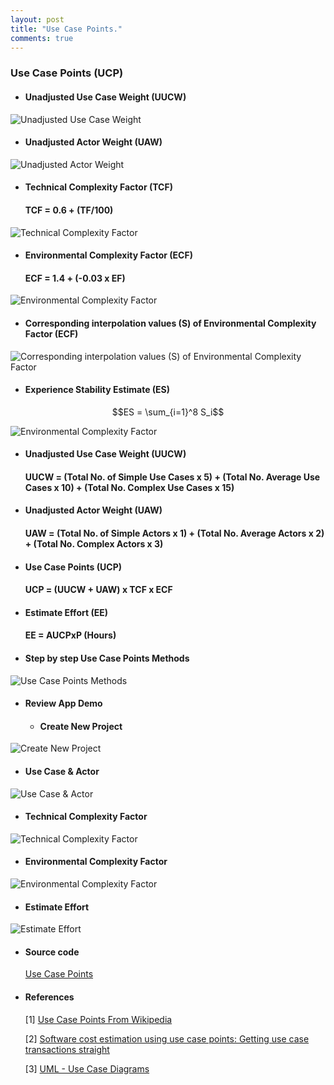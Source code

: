 ```yaml
---
layout: post
title: "Use Case Points."
comments: true
---
```


### Use Case Points (UCP)

* ####  Unadjusted Use Case Weight (UUCW)

![Unadjusted Use Case Weight](https://raw.githubusercontent.com/qndev/blog/gh-pages/images/posts/uucw.png)

* #### Unadjusted Actor Weight (UAW)

![Unadjusted Actor Weight](https://raw.githubusercontent.com/qndev/blog/gh-pages/images/posts/uaw.png)

* #### Technical Complexity Factor (TCF)

  #### TCF = 0.6 + (TF/100)

![Technical Complexity Factor](https://raw.githubusercontent.com/qndev/blog/gh-pages/images/posts/tcftable.png)

* #### Environmental Complexity Factor (ECF)

  #### ECF = 1.4 + (-0.03 x EF)

![Environmental Complexity Factor](https://raw.githubusercontent.com/qndev/blog/gh-pages/images/posts/ecftable.png)

  * #### Corresponding interpolation values (S) of Environmental Complexity Factor (ECF)

![Corresponding interpolation values (S) of Environmental Complexity Factor](https://raw.githubusercontent.com/qndev/blog/gh-pages/images/posts/ecftable2.png)

  * #### Experience Stability Estimate (ES)

  $$ES = \sum_{i=1}^8 S_i$$

![Environmental Complexity Factor](https://raw.githubusercontent.com/qndev/blog/gh-pages/images/posts/es.png)

* #### Unadjusted Use Case Weight (UUCW)

  #### UUCW = (Total No. of Simple Use Cases x 5) + (Total No. Average Use Cases x 10) + (Total No. Complex Use Cases x 15)

* #### Unadjusted Actor Weight (UAW)

  #### UAW = (Total No. of Simple Actors x 1) + (Total No. Average Actors x 2) + (Total No. Complex Actors x 3)

* #### Use Case Points (UCP)

  #### UCP = (UUCW + UAW) x TCF x ECF

* #### Estimate Effort (EE)

  #### EE = AUCPxP (Hours)

* #### Step by step Use Case Points Methods

![Use Case Points Methods](https://raw.githubusercontent.com/qndev/blog/gh-pages/images/posts/UseCasePointsMethod.png)

* #### Review App Demo

  * #### Create New Project

![Create New Project](https://raw.githubusercontent.com/qndev/blog/gh-pages/images/posts/project.png)

  * #### Use Case & Actor

![Use Case & Actor](https://raw.githubusercontent.com/qndev/blog/gh-pages/images/posts/usecase.png)

  * #### Technical Complexity Factor

![Technical Complexity Factor](https://raw.githubusercontent.com/qndev/blog/gh-pages/images/posts/tcf.png)

  * #### Environmental Complexity Factor

![Environmental Complexity Factor](https://raw.githubusercontent.com/qndev/blog/gh-pages/images/post/ecf.png)

  * #### Estimate Effort

![Estimate Effort](https://raw.githubusercontent.com/qndev/blog/gh-pages/images/posts/effort.png)

* #### Source code

  [Use Case Points](https://github.com/qnDev/ktcnpm.20181/tree/master/UseCasePoint)

* #### References

  [1] [Use Case Points From Wikipedia](https://en.wikipedia.org/wiki/Use_Case_Points)

  [2] [Software cost estimation using use case points: Getting use case transactions straight](https://www.ibm.com/developerworks/rational/library/edge/09/mar09/collaris_dekker/index.html)

  [3] [UML - Use Case Diagrams](https://www.tutorialspoint.com/uml/uml_use_case_diagram.htm)
